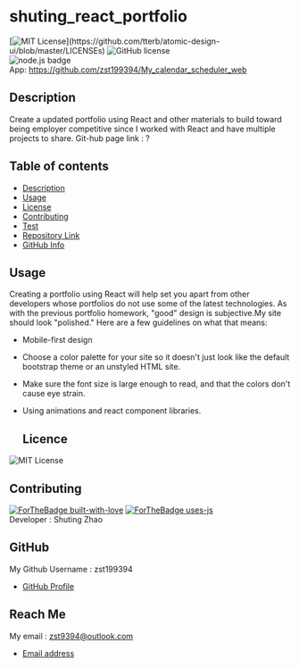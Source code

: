 # **shuting_react_portfolio**


  [![MIT License](https://img.shields.io/apm/l/atomic-design-ui.svg?)](https://github.com/tterb/atomic-design-ui/blob/master/LICENSEs) ![GitHub license](https://img.shields.io/badge/Made%20by-%40zst199394-orange)    
  ![node.js badge](https://img.shields.io/badge/node.js%20-%2343853D.svg?&style=for-the-badge&logo=node.js&logoColor=white)    
  App: https://github.com/zst199394/My_calendar_scheduler_web

  ## Description

  Create a updated portfolio using React and other materials to build toward being employer competitive since I worked with React and have multiple projects to share.
  Git-hub page link : ?

  ## Table of contents
  - [Description](#Description)
  - [Usage](#Usage)
  - [License](#License)
  - [Contributing](#Contributing)
  - [Test](#Test)
  - [Repository Link](#Repository)
  - [GitHub Info](#GitHub) 


  ## Usage

  Creating a portfolio using React will help set you apart from other developers whose portfolios do not use some of the latest technologies.
  As with the previous portfolio homework, "good" design is subjective.My site should look "polished." Here are a few guidelines on what that means:
* Mobile-first design

* Choose a color palette for your site so it doesn't just look like the default bootstrap theme or an unstyled HTML site.

* Make sure the font size is large enough to read, and that the colors don't cause eye strain.

* Using animations and react component libraries. 



  ## Licence
 ![MIT License](https://img.shields.io/apm/l/atomic-design-ui.svg?) 
  
  ## Contributing
  [![ForTheBadge built-with-love](http://ForTheBadge.com/images/badges/built-with-love.svg)](https://GitHub.com/Naereen/)
  [![ForTheBadge uses-js](http://ForTheBadge.com/images/badges/uses-js.svg)](http://ForTheBadge.com)  
       Developer : Shuting Zhao


  ## GitHub
  My Github Username : zst199394
  - [GitHub Profile](http://github.com/zst199394)

  
  ## Reach Me 
  My email : zst9394@outlook.com
  - [Email address](zst9394@outlook.com)
